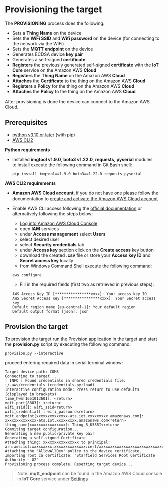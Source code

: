 # Provisioning the target

The **PROVISIONING** process does the following:
  - Sets a **Thing Name** on the device
  - Sets the **WiFi SSID** and **Wifi password** on the device (for connecting to the network via the WiFi)
  - Sets the **MQTT endpoint** on the device
  - Generates ECDSA device **key pair**
  - Generates a self-signed **certificate**
  - **Registers** the previously generated self-signed **certificate** with the **IoT Core** service on the Amazon AWS **Cloud**
  - **Registers** the **Thing Name** on the Amazon AWS **Cloud**
  - **Attaches** the **Certificate** to the thing on the Amazon AWS **Cloud**
  - **Registers** a **Policy** for the thing on the Amazon AWS **Cloud**
  - **Attaches** the **Policy** to the thing on the Amazon AWS **Cloud**

After provisioning is done the device can connect to the Amazon AWS Cloud.

## Prerequisites

  - [python v3.10 or later](https://www.python.org/downloads/windows/) (with pip)
  - [AWS CLI2](https://awscli.amazonaws.com/AWSCLIV2.msi)

**Python requirements**

  - installed **imgtool v1.9.0**, **boto3 v1.22.0**, **requests**, **pyserial** modules  
    to install execute the following command in Git Bash shell:
    ```
    pip install imgtool==1.9.0 boto3==1.22.0 requests pyserial
    ```

**AWS CLI2 requirements**

  - **Amazon AWS Cloud account**, if you do not have one please follow the documentation to 
    [create and activate the Amazon AWS Cloud account](https://aws.amazon.com/premiumsupport/knowledge-center/create-and-activate-aws-account/)

  - Enable AWS CLI access following the [official documentation](https://docs.aws.amazon.com/cli/latest/userguide/cli-configure-quickstart.html) 
    or alternatively following the steps below:
    - [Log into Amazon AWS Cloud Console](https://console.aws.amazon.com/)
    - open **IAM** services
    - under **Access management** select **Users**
    - select desired user
    - select **Security credentials** tab
    - under **Access key** section click on the **Create access** key button
    - download the created **.csv** file or store your **Access key ID** and **Secret access key** locally
    - from Windows Command Shell execute the following command:
    ```
    aws configure
    ```
     - Fill in the required fields (first two as retrieved in previous steps): 
    ```
    AWS Access Key ID [****************xxxx]: Your access key ID
    AWS Secret Access Key [****************xxxx]: Your Secret access key
    Default region name [eu-central-1]: Your default region
    Default output format [json]: json
    ```

## Provision the target

To provision the target run the Provision application in the target and start the **provision.py** script by executing the following command:
```
provision.py --interactive
```

proceed entering required data in serial terminal window:
```
Target device path: COM5
Connecting to target...
[ INFO ] Found credentials in shared credentials file: ~/.aws/credentials (credentials.py:load)
Interactive configuration mode: Press return to use defaults (displayed in brackets)
time_hwm[1651013601]: <return>
mqtt_port[8883]: <return>
wifi_ssid[]: wifi_ssid<return>
wifi_credential[]: wifi_password<return>
mqtt_endpoint[xxxxxxxxxxxxxx-ats.iot.xxxxxxxxx.amazonaws.com]: xxxxxxxxxxxxxx-ats.iot.xxxxxxxxx.amazonaws.com<return>
thing_name[xxxxxxxxxxxxxxxx]: Thing_B_U585I<return>
Commiting target configuration...
Generating a new public/private key pair
Generating a self-signed Certificate
Attaching thing: xxxxxxxxxxxxxxxx to principal: arn:aws:iot:xxxxxxxxx:xxxxxxxxxxxxxx:cert/xxxxxxxxxxxxxxxxxxxxxxxxxxxxxxxxxxxxxxxxxxxxxxxxxxxxxxxxxxxxxxxx
Attaching the "AllowAllDev" policy to the device certificate.
Importing root ca certificate: "Starfield Services Root Certificate Authority - G2"
Provisioning process complete. Resetting target device...
```
> Note: **mqtt_endpoint** can be found in the Amazon AWS Cloud console in **IoT Core** service under [Settings](https://console.aws.amazon.com/iot/home#/settings)

